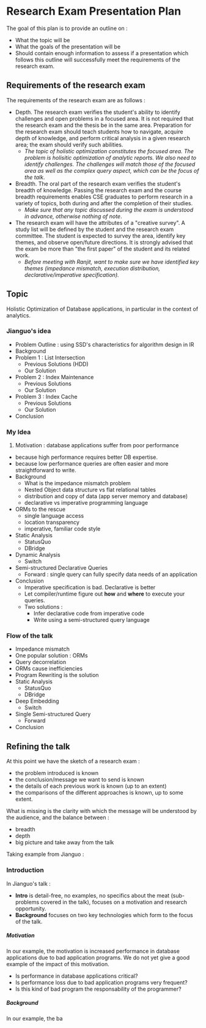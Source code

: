 # Research Exam Presentation Plan

The goal of this plan is to provide an outline on :

 - What the topic will be
 - What the goals of the presentation will be
 - Should contain enough information to assess if a presentation which follows this outline will successfully meet the requirements of the research exam.

## Requirements of the research exam

The requirements of the research exam are as follows :

 - Depth. The research exam verifies the student's ability to identify challenges and open problems in a focused area. It is not required that the research exam and the thesis be in the same area. Preparation for the research exam should teach students how to navigate, acquire depth of knowledge, and perform critical analysis in a given research area; the exam should verify such abilities.
   - *The topic of holistic optimization constitutes the focused area. The problem is holisitic optimization of analytic reports. We also need to identify challenges. The challenges will match those of the focused area as well as the complex query aspect, which can be the focus of the talk*.
 - Breadth. The oral part of the research exam verifies the student's breadth of knowledge. Passing the research exam and the course breadth requirements enables CSE graduates to perform research in a variety of topics, both during and after the completion of their studies.
   - *Make sure that any topic discussed during the exam is understood in advance, otherwise nothing of note*.
 - The research exam will have the attributes of a "creative survey". A study list will be defined by the student and the research exam committee. The student is expected to survey the area, identify key themes, and observe open/future directions. It is strongly advised that the exam be more than "the first paper" of the student and its related work.
   - *Before meeting with Ranjit, want to make sure we have identified key themes (impedance mismatch, execution distribution, declarative/imperative specification).*

## Topic

Holistic Optimization of Database applications, in particular in the context of analytics. 


### Jianguo's idea
 - Problem Outline : using SSD's characteristics for algorithm design in IR
 - Background
 - Problem 1 : List Intersection
   - Previous Solutions (HDD)
   - Our Solution
 - Problem 2 : Index Maintenance
   - Previous Solutions
   - Our Solution
 - Problem 3 : Index Cache
   - Previous Solutions
   - Our Solution
 - Conclusion

### My Idea

 1. Motivation : database applications suffer from poor performance
   - because high performance requires better DB expertise.
   - because low performance queries are often easier and more straightforward to write.
 - Background
   - What is the impedance mismatch problem
    - Nested Object data structure vs flat relational tables
    - distribution and copy of data (app server memory and database)
    - declarative vs imperative programming language
 - ORMs to the rescue
    - single language access
    - location transparency
    - imperative, familiar code style	
 - Static Analysis
   - StatusQuo
   - DBridge
 - Dynamic Analysis
   - Switch
 - Semi-structured Declarative Queries
   - Forward : single query can fully specify data needs of an application
 - Conclusion
   - Imperative specification is bad. Declarative is better
   - Let compiler/runtime figure out **how** and **where** to execute your queries.
   - Two solutions :
     - Infer declarative code from imperative code
     - Write using a semi-structured query language

### Flow of the talk

 - Impedance mismatch
 - One popular solution : ORMs
 - Query decorrelation
 - ORMs cause inefficiencies
 - Program Rewriting is the solution
 - Static Analysis
   - StatusQuo
   - DBridge
 - Deep Embedding
   - Switch
 - Single Semi-structured Query
   - Forward
 - Conclusion

## Refining the talk

At this point we have the sketch of a research exam :

 - the problem introduced is known
 - the conclusion/message we want to send is known
 - the details of each previous work is known (up to an extent)
 - the comparisons of the different approaches is known, up to some extent.

What is missing is the clarity with which the message will be understood by the audience, and the balance between :

 - breadth
 - depth
 - big picture and take away from the talk

Taking example from Jianguo :

### Introduction

In Jianguo's talk :

 - **Intro** is detail-free, no examples, no specifics about the meat (sub-problems covered in the talk), focuses on a motivation and research opportunity.
 - **Background** focuses on two key technologies which form to the focus of the talk.

##### Motivation

In our example, the motivation is increased performance in database applications due to bad application programs. We do not yet give a good example of the impact of this motivation.

 - Is performance in database applications critical?
 - Is performance loss due to bad application programs very frequent?
 - Is this kind of bad program the responsability of the programmer?

##### Background

In our example, the ba
